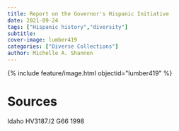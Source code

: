 ```yaml
---
title: Report on the Governor's Hispanic Initiative
date: 2021-09-24
tags: ["Hispanic history","diversity"]
subtitle: 
cover-image: lumber419
categories: ["Diverse Collections"]
author: Michelle A. Shannon
---
```


{% include feature/image.html objectid="lumber419" %}

# Sources

Idaho HV3187.I2 G66 1998